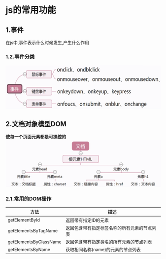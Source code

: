 # js的常用功能

## 1.事件
在js中,事件表示什么时候发生,产生什么作用<br>

### 1.2.事件分类
![fail](img/3.1.PNG)<br>

## 2.文档对象模型DOM
**使每一个页面元素都是可操控的**<br>
![fail](img/3.2.PNG)<br>

### 2.1.常用的DOM操作

|方法|描述|
|---|----|
|getElementById|返回带有指定ID的元素|
|getElementsByTagName|返回包含带有指定标签名称的所有元素的节点列表|
|getElementsByClassName|返回包含带有指定类名的所有元素的节点列表|
|getElementsByName|获取相同名称(name)的元素的节点列表|